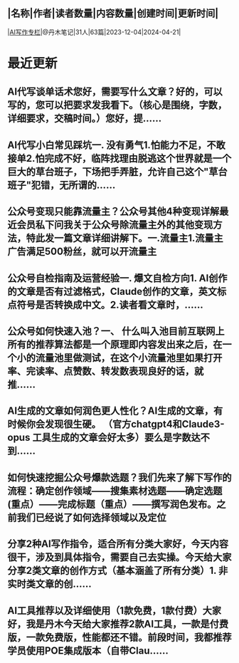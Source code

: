 |名称|作者|读者数量|内容数量|创建时间|更新时间|
---
|[AI写作专栏](https://xiaobot.net/p/dmbj?refer=0b133df9-27dc-423b-8101-639049001c13)|@丹木笔记|31人|63篇|2023-12-04|2024-04-21|

# 最近更新
## AI代写谈单话术您好，需要写什么文章？好的，可以写的，您可以把要求发我看下。（核心是围绕，字数，详细要求，交稿时间。）您好，提......
## AI代写小白常见踩坑一. 没有勇气1.怕能力不足，不敢接单2.怕完成不好，临阵找理由脱逃这个世界就是一个巨大的草台班子，下场把手弄脏，允许自己这个"草台班子"犯错，无所谓的......
## 公众号变现只能靠流量主？公众号其他4种变现详解最近会员私下问我关于公众号除流量主外的其他变现方法，特此发一篇文章详细讲解下。一.流量主1.流量主广告满足500粉丝，就可以开流量主
## 公众号自检指南及运营经验一. 爆文自检方向1. AI创作的文章是否有过滤格式，Claude创作的文章，英文标点符号是否转换成中文。2.读者看文章时，......
## 公众号如何快速入池？一、 什么叫入池目前互联网上所有的推荐算法都是一个原理即内容发出来之后，在一个小的流量池里做测试，在这个小流量池里如果打开率、完读率、点赞数、转发数表现良好的话，就推......
## AI生成的文章如何润色更人性化？AI生成的文章，有时候你会发现很生硬。  （官方chatgpt4和Claude3-opus 工具生成的文章会好太多）要么是字数达不到......
## 如何快速挖掘公众号爆款选题？我们先来了解下写作的流程：确定创作领域——搜集素材选题——确定选题(重点）——完成标题（重点）——撰写润色发布。之前我们已经说了如何选择领域以及定位
## 分享2种AI写作指令，适合所有分类大家好，今天内容很干，涉及到具体指令，需要自己去实操。今天给大家分享2类文章的创作方式（基本涵盖了所有分类）1.  非实时类文章的创......
## AI工具推荐以及详细使用（1款免费，1款付费）大家好，我是丹木今天给大家推荐2款AI工具，一款是付费版，一款免费版，性能都还不错。前段时间，我都推荐学员使用POE集成版本（自带Clau......

